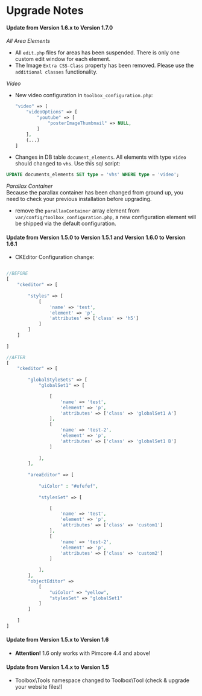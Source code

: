 # Upgrade Notes

#### Update from Version 1.6.x to Version 1.7.0
 
*All Area Elements*  
- All `edit.php` files for areas has been suspended. There is only one custom edit window for each element.
- The Image `Extra CSS-Class` property has been removed. Please use the `additional classes` functionality.

*Video*  
- New video configuration in `toolbox_configuration.php`:
     ```php
     "video" => [
         "videoOptions" => [
             "youtube" => [
                 "posterImageThumbnail" => NULL,
             ]
         ],
         (...)
     ]
     ```
 
- Changes in DB table `document_elements`. All elements with type `video` should changed to `vhs`. Use this sql script:
 ``` sql
 UPDATE documents_elements SET type = 'vhs' WHERE type = 'video';
 ```

*Parallax Container*  
Because the parallax container has been changed from ground up, 
you need to check your previous installation before upgrading.
- remove the `parallaxContainer` array element from `var/config/toolbox_configuration.php`, a new configuration element will be shipped via the default configuration.

#### Update from Version 1.5.0 to Version 1.5.1 and Version 1.6.0 to Version 1.6.1
- CKEditor Configuration change:

```php

//BEFORE
[
    "ckeditor" => [
    
        "styles" => [
            [
                'name' => 'test',
                'element' => 'p',
                'attributes' => ['class' => 'h5']
            ]
        ]
    ]
    
]

//AFTER
[
    "ckeditor" => [
    
        "globalStyleSets" => [
            "globalSet1" => [

                [
                    'name' => 'test',
                    'element' => 'p',
                    'attributes' => ['class' => 'globalSet1 A']
                ],
                [
                    'name' => 'test-2',
                    'element' => 'p',
                    'attributes' => ['class' => 'globalSet1 B']
                ]
                    
            ],
        ],
        
        "areaEditor" => [
        
            "uiColor" : "#efefef",
        
            "stylesSet" => [

                [
                    'name' => 'test',
                    'element' => 'p',
                    'attributes' => ['class' => 'custom1']
                ],
                [
                    'name' => 'test-2',
                    'element' => 'p',
                    'attributes' => ['class' => 'custom2']
                ]
                
            ],
        ],
        "objectEditor" => 
            [
                "uiColor" => "yellow",
                "stylesSet" => "globalSet1"
            ]
        ]
        
    ]
]
```

#### Update from Version 1.5.x to Version 1.6
- **Attention!** 1.6 only works with Pimcore 4.4 and above!

#### Update from Version 1.4.x to Version 1.5
- Toolbox\Tools namespace changed to Toolbox\Tool (check & upgrade your website files!)